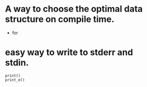 # A way to choose the optimal data structure on compile time.
- for

# easy way to write to stderr and stdin.

    print()
    print_e()
